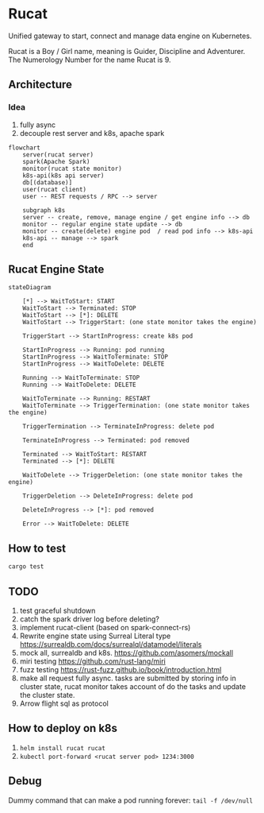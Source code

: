 # Rucat

Unified gateway to start, connect and manage data engine on Kubernetes.

Rucat is a Boy / Girl name, meaning is Guider, Discipline and Adventurer. The Numerology Number for the name Rucat is 9.

## Architecture

### Idea

1. fully async
2. decouple rest server and k8s, apache spark

```mermaid
flowchart
    server(rucat server)
    spark(Apache Spark)
    monitor(rucat state monitor)
    k8s-api(k8s api server)
    db[(database)]
    user(rucat client)
    user -- REST requests / RPC --> server

    subgraph k8s
    server -- create, remove, manage engine / get engine info --> db
    monitor -- regular engine state update --> db
    monitor -- create(delete) engine pod  / read pod info --> k8s-api
    k8s-api -- manage --> spark
    end
```

## Rucat Engine State

```mermaid
stateDiagram

    [*] --> WaitToStart: START
    WaitToStart --> Terminated: STOP
    WaitToStart --> [*]: DELETE
    WaitToStart --> TriggerStart: (one state monitor takes the engine)

    TriggerStart --> StartInProgress: create k8s pod

    StartInProgress --> Running: pod running
    StartInProgress --> WaitToTerminate: STOP
    StartInProgress --> WaitToDelete: DELETE

    Running --> WaitToTerminate: STOP
    Running --> WaitToDelete: DELETE

    WaitToTerminate --> Running: RESTART
    WaitToTerminate --> TriggerTermination: (one state monitor takes the engine)

    TriggerTermination --> TerminateInProgress: delete pod

    TerminateInProgress --> Terminated: pod removed

    Terminated --> WaitToStart: RESTART
    Terminated --> [*]: DELETE

    WaitToDelete --> TriggerDeletion: (one state monitor takes the engine)
    
    TriggerDeletion --> DeleteInProgress: delete pod

    DeleteInProgress --> [*]: pod removed

    Error --> WaitToDelete: DELETE

```

## How to test

```bash
cargo test
```

## TODO

1. test graceful shutdown
2. catch the spark driver log before deleting?
3. implement rucat-client (based on spark-connect-rs)
4. Rewrite engine state using Surreal Literal type <https://surrealdb.com/docs/surrealql/datamodel/literals>
5. mock all, surrealdb and k8s. <https://github.com/asomers/mockall>
6. miri testing <https://github.com/rust-lang/miri>
7. fuzz testing <https://rust-fuzz.github.io/book/introduction.html>
8. make all request fully async. tasks are submitted by storing info in cluster state, rucat monitor takes account of do the tasks and update the cluster state.
9. Arrow flight sql as protocol

## How to deploy on k8s

1. `helm install rucat rucat`
2. `kubectl port-forward <rucat server pod> 1234:3000`

## Debug

Dummy command that can make a pod running forever: `tail -f /dev/null`
